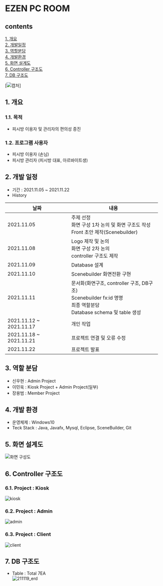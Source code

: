 # EZEN PC ROOM
## contents
[1. 개요](https://github.com/yongbeomj/ezen-pc-zone#1-%EA%B0%9C%EC%9A%94)  
[2. 개발일정](https://github.com/yongbeomj/ezen-pc-zone#2-%EA%B0%9C%EB%B0%9C-%EC%9D%BC%EC%A0%95)  
[3. 역할분담](https://github.com/yongbeomj/ezen-pc-zone#3-%EC%97%AD%ED%95%A0-%EB%B6%84%EB%8B%B4)  
[4. 개발환경](https://github.com/yongbeomj/ezen-pc-zone#4-%EA%B0%9C%EB%B0%9C-%ED%99%98%EA%B2%BD)  
[5. 화면 설계도](https://github.com/yongbeomj/ezen-pc-zone#5-%ED%99%94%EB%A9%B4-%EC%84%A4%EA%B3%84%EB%8F%84)  
[6. Controller 구조도](https://github.com/yongbeomj/ezen-pc-zone#6-controller-%EA%B5%AC%EC%A1%B0%EB%8F%84)  
[7. DB 구조도](https://github.com/yongbeomj/ezen-pc-zone#7-db-%EA%B5%AC%EC%A1%B0%EB%8F%84)  

[![캡처](https://user-images.githubusercontent.com/87436495/143043843-5598ff63-e85a-46cb-a0b1-c45930ce6e6f.PNG)]

## 1. 개요
### 1.1. 목적
- 피시방 이용자 및 관리자의 편의성 증진

### 1.2. 프로그램 사용자
- 피시방 이용자 (손님)
- 피시방 관리자 (피시방 대표, 아르바이트생)

## 2. 개발 일정
- 기간 : 2021.11.05 ~ 2021.11.22  
- History

|날짜|내용|
|----|----|
|2021.11.05|주제 선정 <br>화면 구성 1차 논의 및 화면 구조도 작성<br>Front 초안 제작(Scenebuilder)</br>|
|2021.11.08|Logo 제작 및 논의<br>화면 구성 2차 논의<br>controller 구조도 제작</br>|
|2021.11.09|Database 설계|
|2021.11.10|Scenebuilder 화면전환 구현|
|2021.11.11|문서화(화면구조, controller 구조, DB구조)<br>Scenebuilder fx:id 명명<br>최종 역할분담 <br>Database schema 및 table 생성</br>|
|2021.11.12 ~ 2021.11.17|개인 작업|
|2021.11.18 ~ 2021.11.21|프로젝트 연결 및 오류 수정|
|2021.11.22|프로젝트 발표|

## 3. 역할 분담  
- 신우현 : Admin Project  
- 이민욱 : Kiosk Project + Admin Project(일부)
- 장용범 : Member Project  
  
## 4. 개발 환경
- 운영체제 : Windows10  
- Teck Stack : Java, Javafx, Mysql, Eclipse, SceneBuilder, Git  

## 5. 화면 설계도  
![화면 구성도](https://user-images.githubusercontent.com/87436495/142762712-17313b47-4608-425c-9294-7437abf2d847.PNG)

## 6. Controller 구조도  
### 6.1. Project : Kiosk  
![kiosk](https://user-images.githubusercontent.com/87436495/142762315-4e65330e-3ecb-44f2-a4cf-8633015ab73e.PNG)

### 6.2. Project : Admin  
![admin](https://user-images.githubusercontent.com/87436495/142762378-92cf73c5-05f9-44b3-9453-a6a155ac5840.PNG)

### 6.3. Project : Client  
![client](https://user-images.githubusercontent.com/87436495/142762387-c6fa9b56-8aa5-4e9d-b09e-cb1bcbbe68b7.PNG)

## 7. DB 구조도  
- Table : Total 7EA  
![211119_erd](https://user-images.githubusercontent.com/87436495/142559102-8652b249-c012-49e9-bef6-6fde86fbe444.png)
